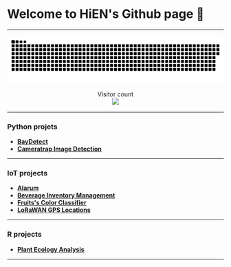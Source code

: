# Welcome to HiEN's Github page :wave:

---

<a href=#><img src="contributions.svg"></a>

<p align="center"> 
  Visitor count<br>
  <img src="https://profile-counter.glitch.me/enguy-hub/count.svg" />
</p>

---

### Python projets

- **[BayDetect](https://github.com/enguy-hub/BayDetect)**
- **[Cameratrap Image Detection](https://github.com/enguy-hub/camtrapDetect)**

---

### IoT projects

- **[Alarum](https://github.com/enguy-hub/alarum)**
- **[Beverage Inventory Management](https://github.com/enguy-hub/store-alerting-system)**
- **[Fruits's Color Classifier](https://github.com/enguy-hub/seeedLoRa-fruits-colorClassifier)**
- **[LoRaWAN GPS Locations](https://github.com/enguy-hub/seeedLoRa-gpsLocations)**

---

### R projects

- **[Plant Ecology Analysis](https://github.com/enguy-hub/phytometer-statsanalysis)**

---

